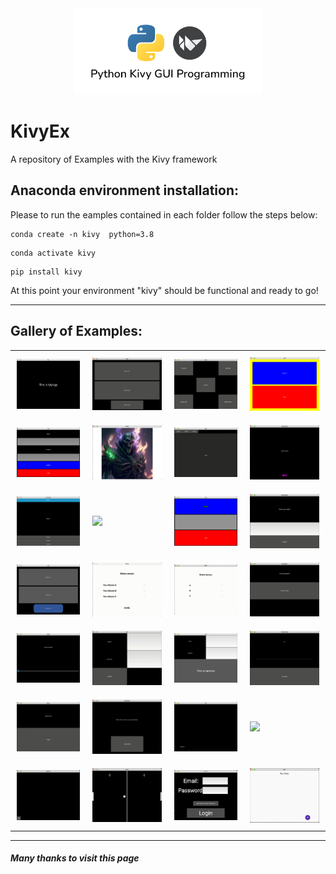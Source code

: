 <div style="text-align: center"><img src="SRC/Title.png" width="300" /></div>

# KivyEx
A repository of Examples with the Kivy framework

## Anaconda environment installation:

Please to run the eamples contained in each folder follow the steps below:

```
conda create -n kivy  python=3.8
```

```
conda activate kivy
```

```
pip install kivy
```

At this point your environment "kivy" should be functional and ready to go!

---

## Gallery of Examples:

<div id="">
    <table>
        <tr>
            <td style="padding:10px">
        	    <a href=""><img src="SRC/media/1-Basic.png" width="250"></a>
      	    </td>
            <td style="padding:10px">
            	<a href=""><img src="SRC/media/2-BoxLayout.gif" width="250"></a>
            </td>
            <td style="padding:10px">
            	<a href=""><img src="SRC/media/3-FloatLayout.gif" width="250"></a>
            </td>
            <td style="padding:10px">
            	<a href=""><img src="SRC/media/4-BackgroundColor.png" width="250"></a>
            </td>
        </tr>
        <tr>
            <td style="padding:10px">
        	    <a href=""><img src="SRC/media/5-Widgetproperties.png" width="250"></a>
      	    </td>
            <td style="padding:10px">
            	<a href=""><img src="SRC/media/6-Images.png" width="250"></a>
            </td>
            <td style="padding:10px">
            	<a href=""><img src="SRC/media/7-Tabs.gif" width="250"></a>
            </td>
            <td style="padding:10px">
            	<a href=""><img src="SRC/media/8-buttonimg.gif" width="250"></a>
            </td>
        </tr>
	    <tr>
    	    <td style="padding:10px">
        	    <a href=""><img src="SRC/media/9-Accordion.gif" width="250"></a>
      	    </td>
            <td style="padding:10px">
            	<a href=""><img src="SRC/media/10-carousel.gif" width="250"></a>
            </td>
            <td style="padding:10px">
            	<a href=""><img src="SRC/media/11-LabelColours.png" width="250"></a>
            </td>
            <td style="padding:10px">
            	<a href=""><img src="SRC/media/12-UpdateLabel.gif" width="250"></a>
            </td>
        </tr> 
        <tr>
            <td style="padding:10px">
        	    <a href=""><img src="SRC/media/13-RoundedButton.png" width="250"></a>
      	    </td>
            <td style="padding:10px">
            	<a href=""><img src="SRC/media/14-checkbox.gif" width="250"></a>
            </td>
            <td style="padding:10px">
            	<a href=""><img src="SRC/media/15-radiobutton.gif" width="250"></a>
            </td>
            <td style="padding:10px">
            	<a href=""><img src="SRC/media/16-dropdown.gif" width="250"></a>
            </td>
        </tr>
	    <tr>
    	    <td style="padding:10px">
        	    <a href=""><img src="SRC/media/17-sliders.gif" width="250"></a>
      	    </td>
            <td style="padding:10px">
            	<a href=""><img src="SRC/media/18-inputboxes.gif" width="250"></a>
            </td>
            <td style="padding:10px">
            	<a href=""><img src="SRC/media/19-OutputTerminal.png" width="250"></a>
            </td>
            <td style="padding:10px">
            	<a href=""><img src="SRC/media/20-progressBar.gif" width="250"></a>
            </td>
        </tr> 
        <tr>
            <td style="padding:10px">
        	    <a href=""><img src="SRC/media/21-popup.gif" width="250"></a>
      	    </td>
            <td style="padding:10px">
            	<a href=""><img src="SRC/media/22-animation.gif" width="250"></a>
            </td>
            <td style="padding:10px">
            	<a href=""><img src="SRC/media/23-Dragbox.gif" width="250"></a>
            </td>
            <td style="padding:10px">
            	<a href=""><img src="SRC/media/24-Calculator.gif" width="250"></a>
            </td>
        </tr>
	    <tr>
    	    <td style="padding:10px">
        	    <a href=""><img src="SRC/media/25-mypaint.gif" width="250"></a>
      	    </td>
            <td style="padding:10px">
            	<a href=""><img src="SRC/media/26-pingpong.gif" width="250"></a>
            </td>
            <td style="padding:10px">
            	<a href=""><img src="SRC/media/27-loginform.gif" width="250"></a>
            </td>
            <td style="padding:10px">
            	<a href=""><img src="SRC/media/28-TodoAppKivyMD.gif" width="250"></a>
            </td>
        </tr> 
    </table>
</div>

---

##### **Many thanks to visit this page**